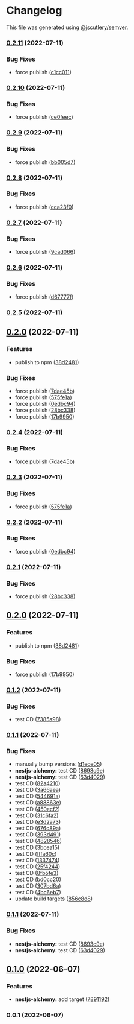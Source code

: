 # Changelog

This file was generated using [@jscutlery/semver](https://github.com/jscutlery/semver).

### [0.2.11](https://github.com/noctifer20/nestjs-modules/compare/nestjs-alchemy-0.2.10...nestjs-alchemy-0.2.11) (2022-07-11)


### Bug Fixes

* force publish ([c1cc011](https://github.com/noctifer20/nestjs-modules/commit/c1cc01138476864513713cd0464665a2ab275760))

### [0.2.10](https://github.com/noctifer20/nestjs-modules/compare/nestjs-alchemy-0.2.9...nestjs-alchemy-0.2.10) (2022-07-11)


### Bug Fixes

* force publish ([ce0feec](https://github.com/noctifer20/nestjs-modules/commit/ce0feec3a4ebedd019691ddfdf47a3a7f5f3b2c5))

### [0.2.9](https://github.com/noctifer20/nestjs-modules/compare/nestjs-alchemy-0.2.8...nestjs-alchemy-0.2.9) (2022-07-11)


### Bug Fixes

* force publish ([bb005d7](https://github.com/noctifer20/nestjs-modules/commit/bb005d72163a4c21131b4723a382530d3f7722ff))

### [0.2.8](https://github.com/noctifer20/nestjs-modules/compare/nestjs-alchemy-0.2.7...nestjs-alchemy-0.2.8) (2022-07-11)


### Bug Fixes

* force publish ([cca23f0](https://github.com/noctifer20/nestjs-modules/commit/cca23f0ae5ef8c54cc3eb82b133bfd3427cb23d6))

### [0.2.7](https://github.com/noctifer20/nestjs-modules/compare/nestjs-alchemy-0.2.6...nestjs-alchemy-0.2.7) (2022-07-11)


### Bug Fixes

* force publish ([9cad066](https://github.com/noctifer20/nestjs-modules/commit/9cad066c38027241802ced3363b4baf1447f4573))

### [0.2.6](https://github.com/noctifer20/nestjs-modules/compare/nestjs-alchemy-0.2.5...nestjs-alchemy-0.2.6) (2022-07-11)


### Bug Fixes

* force publish ([d67777f](https://github.com/noctifer20/nestjs-modules/commit/d67777fc7ed156001a04dec378add0011fc8457d))

### [0.2.5](https://github.com/noctifer20/nestjs-modules/compare/nestjs-alchemy-0.2.0...nestjs-alchemy-0.2.5) (2022-07-11)

## [0.2.0](https://github.com/noctifer20/nestjs-modules/compare/nestjs-alchemy-0.1.2...nestjs-alchemy-0.2.0) (2022-07-11)


### Features

* publish to npm ([38d2481](https://github.com/noctifer20/nestjs-modules/commit/38d248152d6b2733ad0def3a3d771bface3f449a))


### Bug Fixes

* force publish ([7dae45b](https://github.com/noctifer20/nestjs-modules/commit/7dae45b1f1691b41bf4758a8aac623156f6b27ec))
* force publish ([575fe1a](https://github.com/noctifer20/nestjs-modules/commit/575fe1a1eeb7b4af258b07da86bcb0b4c8b0cbfb))
* force publish ([0edbc94](https://github.com/noctifer20/nestjs-modules/commit/0edbc940ef69ed0349f0260f647b2e1aa6ef165d))
* force publish ([28bc338](https://github.com/noctifer20/nestjs-modules/commit/28bc338f8f053c547825a1bb94a3de41ab4a28c2))
* force publish ([17b9950](https://github.com/noctifer20/nestjs-modules/commit/17b99503c9c9478abbb2a510b3baa4e0f1a21ca1))

### [0.2.4](https://github.com/noctifer20/nestjs-modules/compare/nestjs-alchemy-0.2.3...nestjs-alchemy-0.2.4) (2022-07-11)


### Bug Fixes

* force publish ([7dae45b](https://github.com/noctifer20/nestjs-modules/commit/7dae45b1f1691b41bf4758a8aac623156f6b27ec))

### [0.2.3](https://github.com/noctifer20/nestjs-modules/compare/nestjs-alchemy-0.2.2...nestjs-alchemy-0.2.3) (2022-07-11)


### Bug Fixes

* force publish ([575fe1a](https://github.com/noctifer20/nestjs-modules/commit/575fe1a1eeb7b4af258b07da86bcb0b4c8b0cbfb))

### [0.2.2](https://github.com/noctifer20/nestjs-modules/compare/nestjs-alchemy-0.2.1...nestjs-alchemy-0.2.2) (2022-07-11)


### Bug Fixes

* force publish ([0edbc94](https://github.com/noctifer20/nestjs-modules/commit/0edbc940ef69ed0349f0260f647b2e1aa6ef165d))

### [0.2.1](https://github.com/noctifer20/nestjs-modules/compare/nestjs-alchemy-0.2.0...nestjs-alchemy-0.2.1) (2022-07-11)


### Bug Fixes

* force publish ([28bc338](https://github.com/noctifer20/nestjs-modules/commit/28bc338f8f053c547825a1bb94a3de41ab4a28c2))

## [0.2.0](https://github.com/noctifer20/nestjs-modules/compare/nestjs-alchemy-0.1.2...nestjs-alchemy-0.2.0) (2022-07-11)


### Features

* publish to npm ([38d2481](https://github.com/noctifer20/nestjs-modules/commit/38d248152d6b2733ad0def3a3d771bface3f449a))


### Bug Fixes

* force publish ([17b9950](https://github.com/noctifer20/nestjs-modules/commit/17b99503c9c9478abbb2a510b3baa4e0f1a21ca1))

### [0.1.2](https://github.com/noctifer20/nestjs-modules/compare/nestjs-alchemy-0.1.1...nestjs-alchemy-0.1.2) (2022-07-11)


### Bug Fixes

* test CD ([7385a98](https://github.com/noctifer20/nestjs-modules/commit/7385a9814c6678cd290103f7e9409ceefb209fd6))

### [0.1.1](https://github.com/noctifer20/nestjs-modules/compare/nestjs-alchemy-0.1.0...nestjs-alchemy-0.1.1) (2022-07-11)


### Bug Fixes

* manually bump versions ([d1ece05](https://github.com/noctifer20/nestjs-modules/commit/d1ece051f35448fbb057ec4d61a0585b9ba27e75))
* **nestjs-alchemy:** test CD ([8693c9e](https://github.com/noctifer20/nestjs-modules/commit/8693c9ea8b82855ac7463704d0770d2cf2b99256))
* **nestjs-alchemy:** test CD ([63d4029](https://github.com/noctifer20/nestjs-modules/commit/63d4029b7e14c1c959e915f46a1d9efd490ec21b))
* test CD ([82a4210](https://github.com/noctifer20/nestjs-modules/commit/82a4210c07447b29c90866a7f6be74d673347da7))
* test CD ([3a66aea](https://github.com/noctifer20/nestjs-modules/commit/3a66aea4a5a8893d429d6e8ec2dd8e06bcf4fe35))
* test CD ([544691a](https://github.com/noctifer20/nestjs-modules/commit/544691a670383de4e0aa9e50c44c1814823e5bea))
* test CD ([a88863e](https://github.com/noctifer20/nestjs-modules/commit/a88863ef4dbda116bef37c9ec6aa38934b3a1dc3))
* test CD ([450ecf2](https://github.com/noctifer20/nestjs-modules/commit/450ecf28a770b126d77fffdfd3bed839878331dc))
* test CD ([31c6fa2](https://github.com/noctifer20/nestjs-modules/commit/31c6fa2bf234b3e12eb97b6879ede49bb0d92fb1))
* test CD ([e3d2a73](https://github.com/noctifer20/nestjs-modules/commit/e3d2a73a0f62f6f23e97f551e9f0f2603b19f34b))
* test CD ([676c89a](https://github.com/noctifer20/nestjs-modules/commit/676c89a954fef381cd0977bc32b0166df0cffce9))
* test CD ([393d491](https://github.com/noctifer20/nestjs-modules/commit/393d49166351f72e725bf31cdc01a9ac68b2474d))
* test CD ([4828546](https://github.com/noctifer20/nestjs-modules/commit/4828546af4ed9a89d4b27cac045bb2fffbb3bac9))
* test CD ([3bcea15](https://github.com/noctifer20/nestjs-modules/commit/3bcea1501d1cd076912f96dc319d93160f8436af))
* test CD ([fffa60c](https://github.com/noctifer20/nestjs-modules/commit/fffa60c369e3b651bf454d7a8e546e508a138653))
* test CD ([1337474](https://github.com/noctifer20/nestjs-modules/commit/13374741575161b7fe057f58775dda0346bce679))
* test CD ([25f4244](https://github.com/noctifer20/nestjs-modules/commit/25f4244aad257c30cf4eb24096d4b68dbaee7732))
* test CD ([8fb5fe3](https://github.com/noctifer20/nestjs-modules/commit/8fb5fe3241dc97ce42b85787c2837ab81d666a61))
* test CD ([bd0cc20](https://github.com/noctifer20/nestjs-modules/commit/bd0cc204e90a472198dfbfde5bf8117e29fe4cf5))
* test CD ([307bd6a](https://github.com/noctifer20/nestjs-modules/commit/307bd6a30a23c1b04dbb7d5888dcad214655c3e7))
* test CD ([4bc6eb7](https://github.com/noctifer20/nestjs-modules/commit/4bc6eb767e8da5a4a87010b233a351245b3bb76b))
* update build targets ([856c8d8](https://github.com/noctifer20/nestjs-modules/commit/856c8d8e433b2dad91bbd1b873e8555319af2bc1))

### [0.1.1](https://github.com/noctifer20/nestjs-modules/compare/nestjs-alchemy-0.1.0...nestjs-alchemy-0.1.1) (2022-07-11)


### Bug Fixes

* **nestjs-alchemy:** test CD ([8693c9e](https://github.com/noctifer20/nestjs-modules/commit/8693c9ea8b82855ac7463704d0770d2cf2b99256))
* **nestjs-alchemy:** test CD ([63d4029](https://github.com/noctifer20/nestjs-modules/commit/63d4029b7e14c1c959e915f46a1d9efd490ec21b))

## [0.1.0](https://github.com/noctifer20/nestjs-modules/compare/nestjs-alchemy-0.0.1...nestjs-alchemy-0.1.0) (2022-06-07)


### Features

* **nestjs-alchemy:** add target ([7891192](https://github.com/noctifer20/nestjs-modules/commit/78911928ee74b969d400a294e0f39b53919037c1))

### 0.0.1 (2022-06-07)

